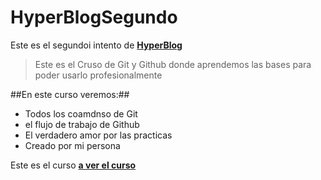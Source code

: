 # HyperBlogSegundo
Este es el segundoi intento de [**HyperBlog**](https://github.com/AlvaroAlanoca/HyperBlogSegundo)
>Este es el Cruso de Git y Github donde aprendemos las bases para poder usarlo profesionalmente 

##En este curso veremos:##
* Todos los coamdnso de Git
* el flujo de trabajo de Github
* El verdadero amor por las practicas 
* Creado por mi persona


Este es el curso [**a ver el curso**](https://platzi.com/clases/git-github/)
